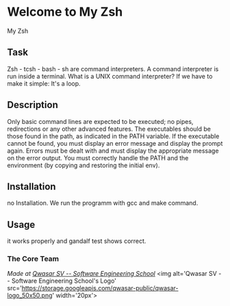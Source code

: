 # Welcome to My Zsh
My Zsh

## Task
Zsh - tcsh - bash - sh are command interpreters. A command interpreter is run inside a terminal.
What is a UNIX command interpreter?
If we have to make it simple: It's a loop.

## Description
Only basic command lines are expected to be executed; no pipes, redirections or any other advanced features.
 The executables should be those found in the path, as indicated in the PATH variable.
If the executable cannot be found, you must display an error message and display the prompt again.
Errors must be dealt with and must display the appropriate message on the error output. You must
 correctly handle the PATH and the environment (by copying and restoring the initial env).

## Installation
no Installation. We run the programm with gcc and make command.

## Usage
it works properly and gandalf test shows correct.

### The Core Team

<span><i>Made at <a href='https://qwasar.io'>Qwasar SV -- Software Engineering School</a></i></span>
<span><img alt='Qwasar SV -- Software Engineering School's Logo' src='https://storage.googleapis.com/qwasar-public/qwasar-logo_50x50.png' width='20px'></span>

